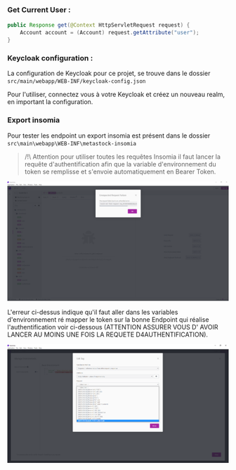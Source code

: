 ### Get Current User :
```java
public Response get(@Context HttpServletRequest request) {
    Account account = (Account) request.getAttribute("user");
}
```

### Keycloak configuration :

La configuration de Keycloak pour ce projet, se trouve dans le dossier `src/main/webapp/WEB-INF/keycloak-config.json`

Pour l'utiliser, connectez vous à votre Keycloak et créez un nouveau realm, en important la configuration.

### Export insomia

Pour tester les endpoint un export insomia est présent dans le dossier `src\main\webapp\WEB-INF\metastock-insomia`

> /!\ Attention pour utiliser toutes les requêtes Insomia il faut lancer la requête d'authentification afin que la variable d'environnement du token se remplisse et s'envoie automatiquement en Bearer Token.

![alt text](https://raw.githubusercontent.com/Alexandre-re-RE/metastock-rest-api/main/src/main/webapp/WEB-INF/erreur_insomia.PNG "erreur")

L'erreur ci-dessus indique qu'il faut aller dans les variables d'environnement ré mapper le token sur la bonne Endpoint qui réalise l'authentification voir ci-dessous (ATTENTION ASSURER VOUS D' AVOIR LANCER AU MOINS UNE FOIS LA REQUETE D4AUTHENTIFICATION).

![alt text](https://raw.githubusercontent.com/Alexandre-re-RE/metastock-rest-api/main/src/main/webapp/WEB-INF/fix_token.PNG "fix")